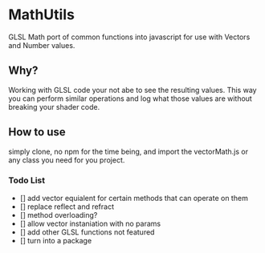 # MathUtils

GLSL Math port of common functions into javascript for use with Vectors and Number values.

## Why?

Working with GLSL code your not abe to see the resulting values. This way you can perform similar operations and log what those values are without breaking your shader code.

## How to use

simply clone, no npm for the time being, and import the vectorMath.js or any class you need for you project.

### Todo List

- [] add vector equialent for certain methods that can operate on them
- [] replace reflect and refract
- [] method overloading?
- [] allow vector instaniation with no params
- [] add other GLSL functions not featured
- [] turn into a package
